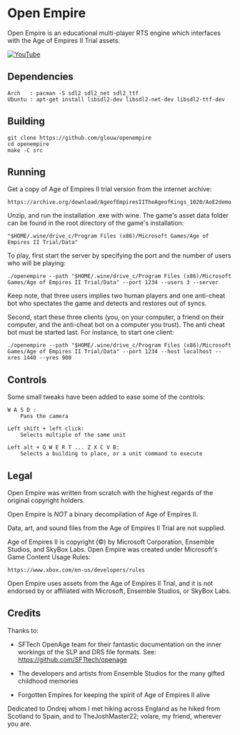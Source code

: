 # Open Empire

Open Empire is an educational multi-player RTS engine which interfaces with the Age of Empires II Trial assets.

[![YouTube](https://img.youtube.com/vi/el8Brru8ZIU/maxresdefault.jpg)](https://www.youtube.com/watch?v=el8Brru8ZIU)

## Dependencies

    Arch   : pacman -S sdl2 sdl2_net sdl2_ttf
    Ubuntu : apt-get install libsdl2-dev libsdl2-net-dev libsdl2-ttf-dev

## Building

    git clone https://github.com/glouw/openempire
    cd openempire
    make -C src

## Running

Get a copy of Age of Empires II trial version from the internet archive:

    https://archive.org/download/AgeofEmpiresIITheAgeofKings_1020/AoE2demo.zip

Unzip, and run the installation .exe with wine. The game's asset data folder
can be found in the root directory of the game's installation:

    "$HOME/.wine/drive_c/Program Files (x86)/Microsoft Games/Age of Empires II Trial/Data"

To play, first start the server by specifying the port and the number of users
who will be playing:

    ./openempire --path "$HOME/.wine/drive_c/Program Files (x86)/Microsoft Games/Age of Empires II Trial/Data" --port 1234 --users 3 --server

Keep note, that three users implies two human players and one anti-cheat bot
who spectates the game and detects and restores out of syncs.

Second, start these three clients (you, on your computer, a friend on their computer,
and the anti-cheat bot on a computer you trust). The anti cheat bot must be started last.
For instance, to start one client:

    ./openempire --path "$HOME/.wine/drive_c/Program Files (x86)/Microsoft Games/Age of Empires II Trial/Data" --port 1234 --host localhost --xres 1440 --yres 900

## Controls

Some small tweaks have been added to ease some of the controls:

    W A S D :
        Pans the camera

    Left shift + left click:
        Selects multiple of the same unit

    Left alt + Q W E R T ... Z X C V B:
        Selects a building to place, or a unit command to execute

## Legal

Open Empire was written from scratch with the highest regards of the
original copyright holders.

Open Empire is *NOT* a binary decompilation of Age of Empires II.

Data, art, and sound files from the Age of Empires II Trial are not supplied.

Age of Empires II is copyright (©) by Microsoft Corporation, Ensemble Studios, and SkyBox Labs.
Open Empire was created under Microsoft's Game Content Usage Rules:

    https://www.xbox.com/en-us/developers/rules

Open Empire uses assets from the Age of Empires II Trial, and it is not endorsed by
or affiliated with Microsoft, Ensemble Studios, or SkyBox Labs.

## Credits

Thanks to:

* SFTech OpenAge team for their fantastic documentation on the
  inner workings of the SLP and DRS file formats. See:
      https://github.com/SFTtech/openage

* The developers and artists from Ensemble Studios for the many
  gifted childhood memories

* Forgotten Empires for keeping the spirit of Age of Empires II alive

Dedicated to Ondrej whom I met hiking across England as he hiked from
Scotland to Spain, and to TheJoshMaster22; volare, my friend, wherever you are.
